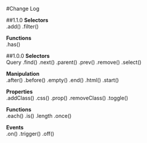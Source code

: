 #Change Log

##1.1.0
**Selectors**  
.add() .filter()

**Functions**  
.has()

##1.0.0
**Selectors**  
Query    .find()   .next()   .parent()   .prev()   .remove()   .select()

**Manipulation**  
.after()   .before()   .empty() .end()   .html()   .start()

**Properties**  
.addClass()   .css()   .prop()   .removeClass()   .toggle()

**Functions**  
.each()   .is()   .length   .once()

**Events**  
.on()   .trigger()   .off()
